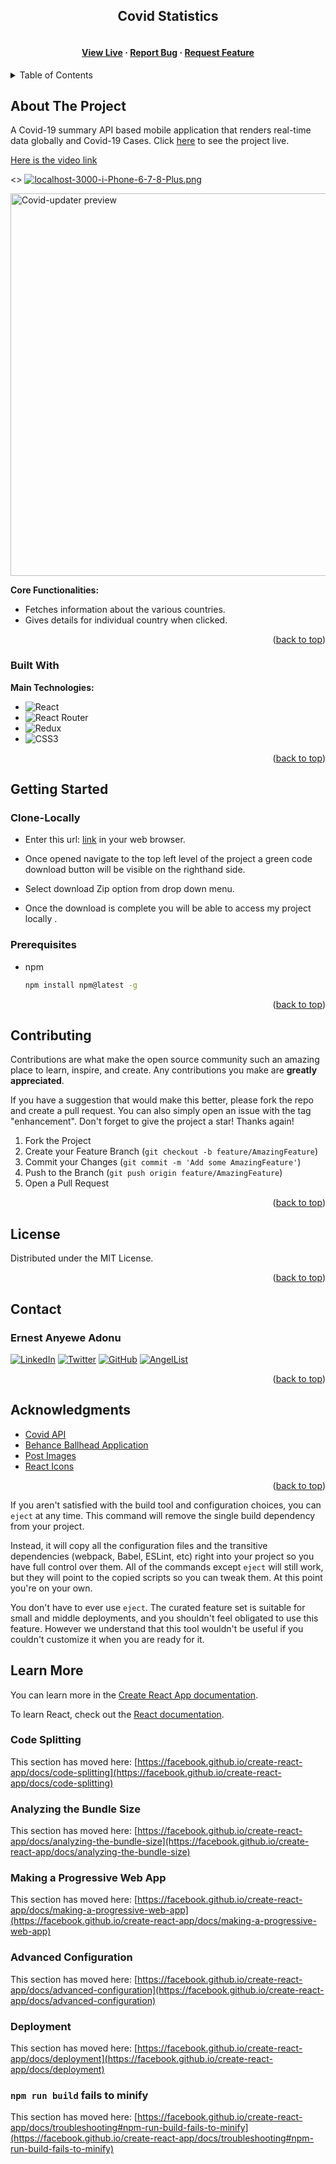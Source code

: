 <a name="readme-top"></a>

<!-- PROJECT LOGO -->

  <h2 align="center">Covid Statistics</h2>

  <h4 align="center">  
    <br />
    <a href="https://enetechcovidupdater.netlify.app/" target="_blank">View Live</a>
    ·
    <a href="https://github.com/ifzyy/metrics-webapp/issues" target="_blank">Report Bug</a>
    ·
    <a href="https://github.com/ifzyy/metrics-webapp/issues" target="_blank">Request Feature</a>
  </h4>
</div>

<!-- TABLE OF CONTENTS -->
<details>
  <summary>Table of Contents</summary>
  <ol>
    <li>
      <a href="#about-the-project">About The Project</a>
      <ul>
        <li><a href="#built-with">Built With</a></li>
      </ul>
    </li>
    <li>
      <a href="#getting-started">Getting Started</a>
      <ul>
        <li><a href="#clone-locally">Clone Locally</a></li>
        <li><a href="#prerequisites">Prerequisites</a></li>
      </ul>
    </li>
    <li><a href="#contributing">Contributing</a></li>
    <li><a href="#license">License</a></li>
    <li><a href="#contact">Contact</a></li>
    <li><a href="#acknowledgments">Acknowledgments</a></li>
  </ol>
</details>

<!-- ABOUT THE PROJECT -->

## About The Project

A Covid-19 summary API based mobile application that renders real-time data globally and Covid-19 Cases. Click [here](https://enetechcovidupdater.netlify.app/) to see the project live.

[Here is the video link](https://www.loom.com/share/0d1b49cba6524d7080bbdb16c6b6adda)

<>
[![localhost-3000-i-Phone-6-7-8-Plus.png](https://i.postimg.cc/7L9RDKcM/localhost-3000-i-Phone-6-7-8-Plus.png)](https://postimg.cc/wtt2QQ97)

<img width="612" alt="Covid-updater preview" src="https://i.postimg.cc/htMgYt2j/localhost-3000-Nest-Hub-Max.png">

**Core Functionalities:**

- Fetches information about the various countries.
- Gives details for individual country when clicked.

<p align="right">(<a href="#readme-top">back to top</a>)</p>

### Built With

**Main Technologies:**

- ![React](https://img.shields.io/badge/react-%2320232a.svg?style=for-the-badge&logo=react&logoColor=%2361DAFB)
- ![React Router](https://img.shields.io/badge/React_Router-CA4245?style=for-the-badge&logo=react-router&logoColor=white)
- ![Redux](https://img.shields.io/badge/redux-%23593d88.svg?style=for-the-badge&logo=redux&logoColor=white)
- ![CSS3](https://img.shields.io/badge/css3-%231572B6.svg?style=for-the-badge&logo=css3&logoColor=white)

<p align="right">(<a href="#readme-top">back to top</a>)</p>

<!-- GETTING STARTED -->

## Getting Started

### Clone-Locally

- Enter this url: [link](https://github.com/ifzyy/metrics-webapp) in your web browser.

- Once opened navigate to the top left level of the project a green code download button will be visible on the righthand side.
- Select download Zip option from drop down menu.
- Once the download is complete you will be able to access my project locally .

### Prerequisites

- npm

  ```sh
  npm install npm@latest -g
  ```

<p align="right">(<a href="#readme-top">back to top</a>)</p>

<!-- CONTRIBUTING -->

## Contributing

Contributions are what make the open source community such an amazing place to learn, inspire, and create. Any contributions you make are **greatly appreciated**.

If you have a suggestion that would make this better, please fork the repo and create a pull request. You can also simply open an issue with the tag "enhancement".
Don't forget to give the project a star! Thanks again!

1. Fork the Project
2. Create your Feature Branch (`git checkout -b feature/AmazingFeature`)
3. Commit your Changes (`git commit -m 'Add some AmazingFeature'`)
4. Push to the Branch (`git push origin feature/AmazingFeature`)
5. Open a Pull Request

<p align="right">(<a href="#readme-top">back to top</a>)</p>

<!-- LICENSE -->

## License

Distributed under the MIT License.

<p align="right">(<a href="#readme-top">back to top</a>)</p>

<!-- CONTACT -->

## Contact

### Ernest Anyewe Adonu

[![LinkedIn](https://img.shields.io/badge/linkedin-%230077B5.svg?style=for-the-badge&logo=linkedin&logoColor=white)](https://www.linkedin.com/in/johnson-emmanuel/)
[![Twitter](https://img.shields.io/badge/Twitter-%231DA1F2.svg?style=for-the-badge&logo=Twitter&logoColor=white)](https://twitter.com/Johnson32325986)
[![GitHub](https://img.shields.io/badge/github-%23121011.svg?style=for-the-badge&logo=github&logoColor=white)](https://github.com/ifzyy)
[![AngelList](https://img.shields.io/badge/AngelList-%23D4D4D4.svg?style=for-the-badge&logo=AngelList&logoColor=black)](https://angel.co/u/johnson-emmanuel-2)

<p align="right">(<a href="#readme-top">back to top</a>)</p>

<!-- ACKNOWLEDGMENTS -->

## Acknowledgments

- [Covid API](https://www.npmjs.com/package/covid19-api)
- [Behance Ballhead Application](<https://www.behance.net/gallery/31579789/Ballhead-App-(Free-PSDs)>)
- [Post Images](https://postimages.org/)
- [React Icons](https://react-icons.github.io/react-icons/search)

<p align="right">(<a href="#readme-top">back to top</a>)</p>

If you aren't satisfied with the build tool and configuration choices, you can `eject` at any time. This command will remove the single build dependency from your project.

Instead, it will copy all the configuration files and the transitive dependencies (webpack, Babel, ESLint, etc) right into your project so you have full control over them. All of the commands except `eject` will still work, but they will point to the copied scripts so you can tweak them. At this point you're on your own.

You don't have to ever use `eject`. The curated feature set is suitable for small and middle deployments, and you shouldn't feel obligated to use this feature. However we understand that this tool wouldn't be useful if you couldn't customize it when you are ready for it.

## Learn More

You can learn more in the [Create React App documentation](https://facebook.github.io/create-react-app/docs/getting-started).

To learn React, check out the [React documentation](https://reactjs.org/).

### Code Splitting

This section has moved here: [https://facebook.github.io/create-react-app/docs/code-splitting](https://facebook.github.io/create-react-app/docs/code-splitting)

### Analyzing the Bundle Size

This section has moved here: [https://facebook.github.io/create-react-app/docs/analyzing-the-bundle-size](https://facebook.github.io/create-react-app/docs/analyzing-the-bundle-size)

### Making a Progressive Web App

This section has moved here: [https://facebook.github.io/create-react-app/docs/making-a-progressive-web-app](https://facebook.github.io/create-react-app/docs/making-a-progressive-web-app)

### Advanced Configuration

This section has moved here: [https://facebook.github.io/create-react-app/docs/advanced-configuration](https://facebook.github.io/create-react-app/docs/advanced-configuration)

### Deployment

This section has moved here: [https://facebook.github.io/create-react-app/docs/deployment](https://facebook.github.io/create-react-app/docs/deployment)

### `npm run build` fails to minify

This section has moved here: [https://facebook.github.io/create-react-app/docs/troubleshooting#npm-run-build-fails-to-minify](https://facebook.github.io/create-react-app/docs/troubleshooting#npm-run-build-fails-to-minify)
